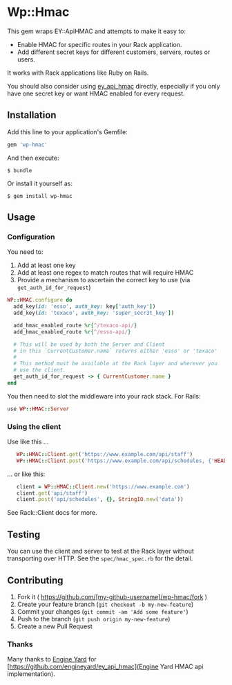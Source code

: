 # Wp::Hmac

This gem wraps EY::ApiHMAC and attempts to make it easy to:
  - Enable HMAC for specific routes in your Rack application.
  - Add different secret keys for different customers, servers, routes or users.

It works with Rack applications like Ruby on Rails.

You should also consider using
[ey_api_hmac](https://github.com/engineyard/ey_api_hmac) directly, especially
if you only have one secret key or want HMAC enabled for every request.

## Installation

Add this line to your application's Gemfile:

```ruby
gem 'wp-hmac'
```

And then execute:

    $ bundle

Or install it yourself as:

    $ gem install wp-hmac

## Usage

### Configuration

You need to:

1. Add at least one key
1. Add at least one regex to match routes that will require HMAC
1. Provide a mechanism to ascertain the correct key to use (via `get_auth_id_for_request`)

``` ruby
WP::HMAC.configure do
  add_key(id: 'esso', auth_key: key['auth_key'])
  add_key(id: 'texaco', auth_key: 'super_secr3t_key'])

  add_hmac_enabled_route %r{^/texaco-api/}
  add_hmac_enabled_route %r{^/esso-api/}

  # This will be used by both the Server and Client
  # in this `CurrentCustomer.name` returns either 'esso' or 'texaco'
  #
  # This method must be available at the Rack layer and wherever you
  # use the client.
  get_auth_id_for_request -> { CurrentCustomer.name }
end
```

You then need to slot the middleware into your rack stack. For Rails:

``` ruby
use WP::HMAC::Server
```

### Using the client

Use like this ...
``` ruby
   WP::HMAC::Client.get('https://www.example.com/api/staff')
   WP::HMAC::Client.post('https://www.example.com/api/schedules, {'HEADER' => 'foo'}, StringIO.new('data'))
```
 ... or like this:
``` ruby
   client = WP::HMAC::Client.new('https://www.example.com')
   client.get('api/staff')
   client.post('api/schedules', {}, StringIO.new('data'))
```
See Rack::Client docs for more.

## Testing

You can use the client and server to test at the Rack layer without transporting over HTTP. See the `spec/hmac_spec.rb` for the detail.

## Contributing

1. Fork it ( https://github.com/[my-github-username]/wp-hmac/fork )
2. Create your feature branch (`git checkout -b my-new-feature`)
3. Commit your changes (`git commit -am 'Add some feature'`)
4. Push to the branch (`git push origin my-new-feature`)
5. Create a new Pull Request

### Thanks

Many thanks to [Engine Yard](https://github.com/engineyard) for [https://github.com/engineyard/ey_api_hmac](Engine Yard HMAC api implementation).
